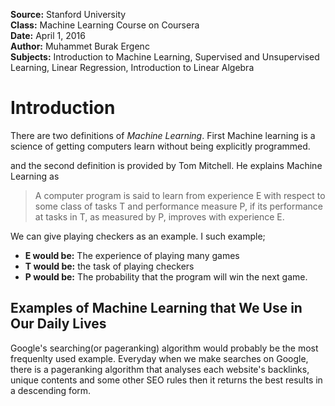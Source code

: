**Source:** Stanford University <br>
**Class:** Machine Learning Course on Coursera <br>
**Date:** April 1, 2016<br>
**Author:** Muhammet Burak Ergenc<br>
**Subjects:** Introduction to Machine Learning, Supervised and Unsupervised Learning, Linear Regression, Introduction to Linear Algebra

# Introduction
There are two definitions of *Machine Learning*. First Machine learning is a science of getting computers learn without being explicitly programmed. 

and the second definition is provided by Tom Mitchell. He explains Machine Learning as

 > A computer program is said to learn from experience E with respect to some class of tasks T and performance measure P, if its performance at tasks in T, as measured by P, improves with experience E.
 
 We can give playing checkers as an example. I such example; <br>
*  **E would be:** The experience of playing many games<br>
*  **T would be:** the task of playing checkers<br>
*  **P would be:** The probability that the program will win the next game.

## Examples of Machine Learning that We Use in Our Daily Lives
Google's searching(or pageranking) algorithm would probably be the most frequenlty used example. Everyday when we make searches on Google, there is a pageranking algorithm that analyses each website's backlinks, unique contents and some other SEO rules then it returns the best results in a descending form. 





